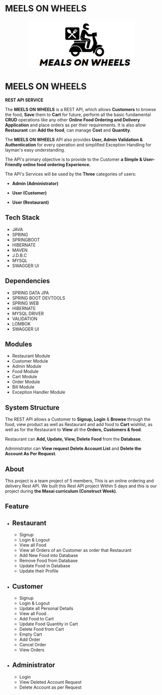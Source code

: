 # MEELS ON WHEELS

<p align="center">
    <img src="homePage\images\Screenshot 2023-05-04 154733.png" />
</p>

# MEELS ON WHEELS

**REST API SERVICE**

The **MEELS ON WHEELS** is a REST API, which allows **Customers** to browse the food, **Save** them to **Cart** for future, perform all the basic fundamental **CRUD** operations like any other **Online Food Ordering and Delivery Application** and place orders as per their requirements. It is also allow **Restaurant** can **Add the food**, can manage **Cost** and **Quantity**.

The **MEELS ON WHEELS** API also provides **User, Admin Validation & Authentication** for every operation and simplified Exception Handling for layman's easy understanding.

The API's primary objective is to provide to the Customer **a Simple & User-Friendly online food ordering Experience.**

The API's Services will be used by the **Three** categories of users:

- **Admin (Administrator)**

- **User (Customer)**

- **User (Restaurant)**

## Tech Stack

- JAVA
- SPRING
- SPRINGBOOT
- HIBERNATE
- MAVEN
- J.D.B.C
- MYSQL
- SWAGGER UI

## Dependencies

- SPRING DATA JPA
- SPRING BOOT DEVTOOLS
- SPRING WEB
- HIBERNATE
- MYSQL DRIVER
- VALIDATION
- LOMBOK
- SWAGGER UI

## Modules

- Restaurant Module
- Customer Module
- Admin Module
- Food Module
- Cart Module
- Order Module
- Bill Module
- Exception Handler Module

## System Structure

The REST API allows a Customer to **Signup, Login** & **Browse** through the food, view product as well as Restaurant and add food to **Cart** wishlist, as well as for the Restaurant to **View** all the **Orders, Customers & food**.

Restaurant can **Add, Update, View, Delete** **Food** from the **Database**.

Administrator can **View request Delete Account List** and **Delete the Account As Per Request**.

## About

This project is a team project of 5 members, This is an online ordering and delivery Rest API. We built this Rest API project Within 5 days and this is our project during **the Masai curriculum (Construct Week)**.

## Feature

- ## Restaurant

  - Signup
  - Login & Logout
  - View all Food
  - View all Orders of an Customer as order that Restaurant
  - Add New Food into Database
  - Remove Food from Database
  - Update Food in Database
  - Update their Profile

- ## Customer

  - Signup
  - Login & Logout
  - Update all Personal Details
  - View all Food .
  - Add Food to Cart
  - Update Food Quantity in Cart
  - Delete Food from Cart
  - Empty Cart
  - Add Order
  - Cancel Order
  - View Orders

- Administrator
  -
  - Login
  - View Deleted Account Request
  - Delete Account as per Request
